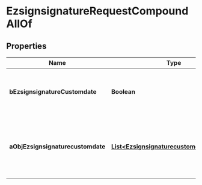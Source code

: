 

# EzsignsignatureRequestCompoundAllOf


## Properties

Name | Type | Description | Notes
------------ | ------------- | ------------- | -------------
**bEzsignsignatureCustomdate** | **Boolean** | Whether the Ezsignsignature has a custom date format or not. (Only possible when eEzsignsignatureType is \&quot;Name\&quot; or \&quot;Handwritten\&quot;) |  [optional]
**aObjEzsignsignaturecustomdate** | [**List&lt;EzsignsignaturecustomdateRequest&gt;**](EzsignsignaturecustomdateRequest.md) | An array of custom date blocks that will be filled at the time of signature.  Can only be used if bEzsignsignatureCustomdate is true.  Use an empty array if you don&#39;t want to have a date at all. |  [optional]



